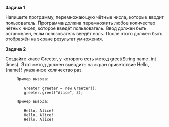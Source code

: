 **Задача 1**

   Напишите программу, перемножающую чётные числа, которые вводит пользователь. 
   Программа должна перемножить любое количество чётных чисел, которое введёт пользователь. 
   Ввод должен быть остановлен, если пользователь введёт ноль.
   После этого должен быть отображён на экране результат умножения.

**Задача 2** 

   Создайте класс Greeter, у которого есть метод greet(String name, int times). 
   Этот метод должен выводить на экран приветствие Hello, {name}! указанное количество раз.


         Пример вызова:         
         
            Greeter greeter = new Greeter();
            greeter.greet("Alice", 3);
            
         Пример вывода:
                  
            Hello, Alice!
            Hello, Alice!
            Hello, Alice!